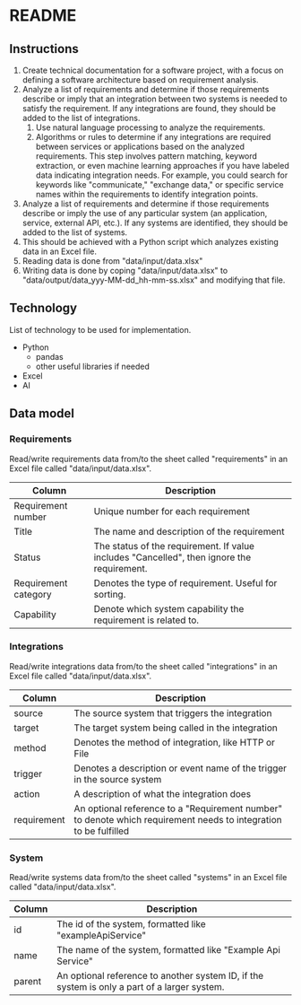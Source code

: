 # README

## Instructions

1. Create technical documentation for a software project, with a focus on defining a software architecture based on requirement analysis.
2. Analyze a list of requirements and determine if those requirements describe or imply that an integration between two systems is needed to satisfy the requirement. If any integrations are found, they should be added to the list of integrations.
   1. Use natural language processing to analyze the requirements.
   2. Algorithms or rules to determine if any integrations are required between services or applications based on the analyzed requirements. This step involves pattern matching, keyword extraction, or even machine learning approaches if you have labeled data indicating integration needs. For example, you could search for keywords like "communicate," "exchange data," or specific service names within the requirements to identify integration points.
3. Analyze a list of requirements and determine if those requirements describe or imply the use of any particular system (an application, service, external API, etc.). If any systems are identified, they should be added to the list of systems.
4. This should be achieved with a Python script which analyzes existing data in an Excel file.
5. Reading data is done from "data/input/data.xlsx"
6. Writing data is done by coping "data/input/data.xlsx" to "data/output/data_yyy-MM-dd_hh-mm-ss.xlsx" and modifying that file.

## Technology

List of technology to be used for implementation.

* Python
  * pandas
  * other useful libraries if needed
* Excel
* AI

## Data model

### Requirements

Read/write requirements data from/to the sheet called "requirements" in an Excel file called "data/input/data.xlsx".

Column | Description
------ | -----------
Requirement number | Unique number for each requirement
Title | The name and description of the requirement
Status | The status of the requirement. If value includes "Cancelled", then ignore the requirement.
Requirement category | Denotes the type of requirement. Useful for sorting.
Capability | Denote which system capability the requirement is related to.

### Integrations

Read/write integrations data from/to the sheet called "integrations" in an Excel file called "data/input/data.xlsx".

Column | Description
------ | ------------
source | The source system that triggers the integration
target | The target system being called in the integration
method | Denotes the method of integration, like HTTP or File
trigger | Denotes a description or event name of the trigger in the source system
action | A description of what the integration does
requirement | An optional reference to a "Requirement number" to denote which requirement needs to integration to be fulfilled

### System

Read/write systems data from/to the sheet called "systems" in an Excel file called "data/input/data.xlsx".

Column | Description
------ | ------------
id | The id of the system, formatted like "exampleApiService"
name | The name of the system, formatted like "Example Api Service"
parent | An optional reference to another system ID, if the system is only a part of a larger system.
